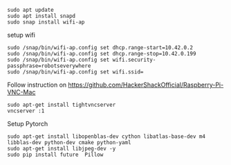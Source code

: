 ```
sudo apt update
sudo apt install snapd
sudo snap install wifi-ap
```
setup wifi
```
sudo /snap/bin/wifi-ap.config set dhcp.range-start=10.42.0.2
sudo /snap/bin/wifi-ap.config set dhcp.range-stop=10.42.0.199
sudo /snap/bin/wifi-ap.config set wifi.security-passphrase=robotseverywhere
sudo /snap/bin/wifi-ap.config set wifi.ssid=
```
Follow instruction on https://github.com/HackerShackOfficial/Raspberry-Pi-VNC-Mac

```
sudo apt-get install tightvncserver
vncserver :1
```


Setup Pytorch
```
sudo apt-get install libopenblas-dev cython libatlas-base-dev m4 libblas-dev python-dev cmake python-yaml
sudo apt-get install libjpeg-dev -y
sudo pip install future  Pillow
```

